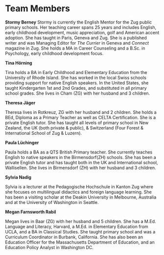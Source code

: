 # Team Members

**Stormy Berney**
Stormy is currently the English Mentor for the Zug public primary schools. Her teaching career spans 25 years and includes English, early childhood development, music appreciation, golf and American accent adoption. She has taught in Paris, Geneva and Zug. She is a published writer and was Managing Editor for _The Currier_ in Geneva and _Connect_ magazine in Zug. She holds a MA in Career Counseling and a B.Sc. in Psychology, early childhood development focus.


**Tina Hörning**

Tina holds a BA in Early Childhood and Elementary Education from the University of Rhode Island.  She has worked in the local Swiss schools providing support for native English speakers.  In the United States, she taught Kindergarten 1st and 2nd Grades, and substituted in all primary school grades. She lives in Cham (ZG) with her husband and 3 children.  


**Theresa Jäger**

Theresa lives in Rotkreuz, ZG with her husband and 2 children.  She holds a BEd, Diploma as a Primary Teacher as well as CELTA Certification.  She is a private English tutor.  She has taught all levels of primary school in New Zealand, the UK (both private & public), & Switzerland (Four Forest & International School of Zug & Luzern).  

**Paula Lüchinger**

Paula holds a BA as a QTS British Primary teacher. She currently teaches English to native speakers in the Birmensdorf(ZH) schools. She has been a private English tutor and has taught both in the UK and International school, Wallisellen. She lives in Birmensdorf (ZH) with her husband and 3 children.

**Sylvia Nadig**

Sylvia is a lecturer at the Pedagogische Hochschule in Kanton Zug where she focuses on multilingual didactics and foreign language learning.  She has been a visiting scholar at the Deakin University in Melbourne, Australia and at the University of Washington in Seattle.


**Megan Farnsworth Rabil**

Megan lives in Baar (ZG) with her husband and 5 children.  She has a M.Ed. Language and Literacy, Harvard, a M.Ed. in Elementary Education from UCLA, and a BA in Classical Studies.  She taught primary school and was a Curriculum Coordinator in Burbank, California. She has also been an Education Officer for the Massachusetts Department of Education, and an Education Policy Analyst in Washington DC. 



   
    







<!--stackedit_data:
eyJoaXN0b3J5IjpbOTg2NTU5NjQ0LDg3NDYzNTg1N119
-->